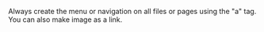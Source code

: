 Always create the menu or navigation on all files or pages using the "a" tag.
You can also make image as a link. 
